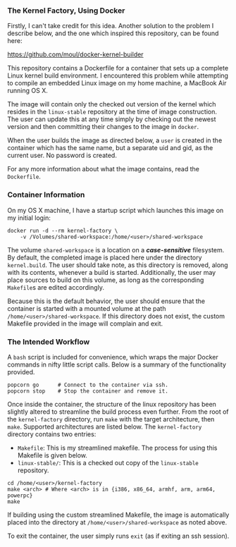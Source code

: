 ### The Kernel Factory, Using Docker ###

Firstly, I can't take credit for this idea. Another solution to the problem I
describe below, and the one which inspired this repository, can be found here:

https://github.com/moul/docker-kernel-builder

This repository contains a Dockerfile for a container that sets up a complete
Linux kernel build environment. I encountered this problem while attempting to
compile an embedded Linux image on my home machine, a MacBook Air running OS X.

The image will contain only the checked out version of the kernel which resides
in the `linux-stable` repository at the time of image construction. The user
can update this at any time simply by checking out the newest version and then
committing their changes to the image in `docker`.

When the user builds the image as directed below, a `user` is created in the
container which has the same name, but a separate uid and gid, as the current
user. No password is created.

For any more information about what the image contains, read the `Dockerfile`.

### Container Information ###

On my OS X machine, I have a startup script which launches this image on my
initial login:

```
docker run -d --rm kernel-factory \
	-v /Volumes/shared-workspace:/home/<user>/shared-workspace
```

The volume `shared-workspace` is a location on a ***case-sensitive***
filesystem. By default, the completed image is placed here under the directory
`kernel.build`. The user should take note, as this directory is removed, along
with its contents, whenever a build is started. Additionally, the user may
place sources to build on this volume, as long as the corresponding `Makefile`s
are edited accordingly.

Because this is the default behavior, the user should ensure that the container
is started with a mounted volume at the path `/home/<user>/shared-workspace`.
If this directory does not exist, the custom Makefile provided in the image
will complain and exit.

### The Intended Workflow ###

A `bash` script is included for convenience, which wraps the major Docker
commands in nifty little script calls. Below is a summary of the functionality
provided.

```
popcorn go		# Connect to the container via ssh.
popcorn stop	# Stop the container and remove it.
```

Once inside the container, the structure of the linux repository has been
slightly altered to streamline the build process even further. From the root of
the `kernel-factory` directory, run `make` with the target architecture, then
`make`. Supported architectures are listed below. The `kernel-factory`
directory contains two entries:

- `Makefile`: This is my streamlined makefile. The process for using this
Makefile is given below.
- `linux-stable/`: This is a checked out copy of the `linux-stable` repository.

```
cd /home/<user>/kernel-factory
make <arch> # Where <arch> is in {i386, x86_64, armhf, arm, arm64, powerpc}
make
```

If building using the custom streamlined Makefile, the image is automatically
placed into the directory at `/home/<user>/shared-workspace` as noted above.

To exit the container, the user simply runs `exit` (as if exiting an ssh
session).
